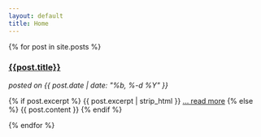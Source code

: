 ```yaml
---
layout: default
title: Home
---
```


{% for post in site.posts %}
  <div id="post-short">
    <a href="{{site.url}}{{site.baseurl}}{{post.url}}">
      <h3>{{post.title}}</h3>
    </a>
    <i>posted on {{ post.date | date: "%b, %-d %Y" }}</i>
    <p>
      {% if post.excerpt %}
        {{ post.excerpt | strip_html }} <a href="{{ post.url }}" class="cta">... read more</a>
      {% else %}
        {{ post.content }}
      {% endif %}
    </p>
  </div>
{% endfor %}
